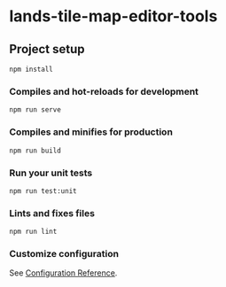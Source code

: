 # lands-tile-map-editor-tools

## Project setup 
```
npm install
```

### Compiles and hot-reloads for development
```
npm run serve 
```

### Compiles and minifies for production
```
npm run build
```

### Run your unit tests
```
npm run test:unit
```

### Lints and fixes files
```
npm run lint
```

### Customize configuration
See [Configuration Reference](https://cli.vuejs.org/config/).
